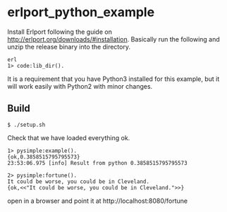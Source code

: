 erlport_python_example
=====

Install Erlport following the guide on http://erlport.org/downloads/#installation.
Basically run the following and unzip the release binary into the directory.

	erl
	1> code:lib_dir().
	
It is a requirement that you have Python3 installed for this example, but it will work easily with Python2 with minor changes.
	
Build
-----

    $ ./setup.sh

Check that we have loaded everything ok.

	1> pysimple:example().
	{ok,0.3858515795795573}
	23:53:06.975 [info] Result from python 0.3858515795795573
	
	2> pysimple:fortune().
	It could be worse, you could be in Cleveland.
	{ok,<<"It could be worse, you could be in Cleveland.">>}

open in a browser and point it at http://localhost:8080/fortune


	
